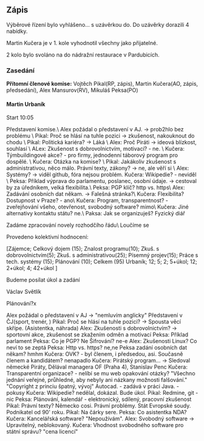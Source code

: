 ## Zápis

Výběrové řízení bylo vyhlášeno... s uzávěrkou do.
Do uzávěrky dorazili 4 nabídky.

Martin Kučera je v 1. kole vyhodnotil všechny jako přijatelné.

2 kolo bylo svoláno na  do nádražní restaurace v Pardubicích.



### Zasedání

**Přítomní členové komise:** Vojtěch Pikal(RP, zápis), Martin Kučera(AO, zápis, předsedání), Alex Mansurov(RV), Mikuláš Peksa(PO)

#### Martin Urbaník
Start 10:05

Představení komise.\\
Alex požádal o představení v AJ. -> prob2hlo bez problému \\ 
Pikal: Proč se hlásí na tuhle pozici -> zkušenost, nakouknout do chodu \\
Pikal: Politická kariéra? -> Láká \\
Alex: Proč Piráti -> ideová blízkost, souhlasí \\
ALex: Zkušenost s dobrovolnictvím, motivací? - ne. \\
Kučera: Týmbuildingové akce? - pro firmy, jednodenní táborový program pro dospělé. \\
Kučera: Otázka na komise? \\
Pikal: Jakákoliv zkušenost s administrativou, něco málo. Právní texty, zákony? -> ne, ale věří si \\
Alex: Systémy? -> viděl github, fóra nejsou problém. Kučera: Wikipedie? - neviděl \\
Peksa: Příklad výprava do parlamentu, poslanec, osobní údaje. -> cestoval by za úředníkem, velká flexibilita.\\
Peksa: PGP klíč? http vs. https\\
Alex: Zadávání osobních dat někam. -> Falešná stránka?\\
Kučera: Flexibilita? Dostupnost v Praze? - ano\\
Kučera: Program, transparentnost? - zveřejňování všeho, otevřenost, svobodný software? mimo\\
Kučera: Jiné alternativy kontaktu státu? ne.\\
Paksa: Jak se organizuješ? Fyzický diář

Zadáme zpracování novely rozhodčího řádu\\
Loučíme se

Provedeno kolektivní hodnocení:

[Zájemce; Celkový dojem (15); Znalost programu(10); Zkuš. s dobrovolnictvím(5); Zkuš. s administrativou(25); Písemný projev(15); Práce s tech. systémy (15); Plánování (10); Celkem (95) 
Urbaník; 12; 5; 2; 5+úkol; 12; 2+úkol; 4; 42+úkol ]


Budeme posílat úkol a zadání

Václav Světlík

Plánování?x

Alex požádal o představení v AJ -> "nemluvím anglicky"
Představení v ČJ(sport, trenér, )
Pikal: Proč se hlásí na tuhle pozici? -> Spousta věcí skřípe. 
(Asistentka, náhrada)
Alex: Zkušenosti s dobrovolnictvím? -> sportovní akce, zkušenost se zkažením odměn a motivací
Peksa: Příklad parlament
Peksa: Co je PGP? Ne Šifrování? ne-e
Alex: Zkušenosti Linux? Co neví to se zeptá
Peksa: Http vs. https? ne,ne
Peksa zadání osobních dat někam? hmhm
Kučera: OVK? - byl členem, i předsedou, asi. Současně členem a kandidátem? nenapadlo
Kučera: Pirátský program... -> Sledoval německé Piráty, Dělával managera OF (Praha 4), Stanislav Penc
Kučera: Transparentní organizace? - nelíbí se mu web
opakování otázky? "Všechno jednání veřejné, průhledné, aby nebyly ani názkany možnosti falšování."
"Copyright z princiu špatný, vývoj"
Autocad. - zadává v práci Java. - pokusy
Kučera: Wikipedie? nedělal, dokázal. Bude úkol.
Pikal: Redmine, git - nic
Peksa: Plánování, kalendář - elektronický, sdílený, pracovní zkušenost
Pikal: Právní texty? Německo cosi. Právní problémy. Stát Evropské soudy. Podnikatel od 90' roku.
Pikal: Na čárky sere.
Peksa: Co asistentka NDA?
Kučera: Kancelářská software? "Nepoužívám".
Alex: Svobodný software -> Upravitelný, neblokovaný.
Kučera: Vhodnost svobodného software pro státní správu? "cena licencí"

